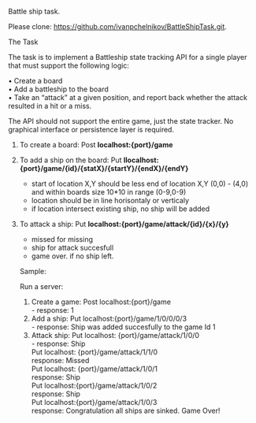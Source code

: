 Battle ship task.

Please clone: https://github.com/ivanpchelnikov/BattleShipTask.git.

The Task

The task is to implement a Battleship state tracking API for a single player that must support the following logic:

• Create a board<br/>
• Add a battleship to the board<br/>
• Take an “attack” at a given position, and report back whether the attack resulted in a hit or a miss. 

The API should not support the entire game, just the state tracker. No graphical interface or persistence layer is required.

1. To create a board: Post <b>localhost:{port}/game </b>
2. To add a ship on the board: Put <b>llocalhost:{port}/game/{id}/{statX}/{startY}/{endX}/{endY}</b>
    - start of location X,Y should be less end of location X,Y  (0,0) - (4,0) and within boards size 10*10 in range (0-9,0-9)
    - location should be in line horisontaly or verticaly
    - if location intersect existing ship, no ship will be added
3. To attack a ship: Put <b>localhost:{port}/game/attack/{id}/{x}/{y}</b>
    - missed for missing
    - ship for attack succesfull
    - game over. if no ship left.
	
	Sample:
	
	Run a server:
	1. Create a game: 
			Post localhost:{port}/game </br>
				 - response: 1 </br>
	2. Add a ship: 
			Put localhost:{port}/game/1/0/0/0/3 </br>
				 - response: Ship was added succesfully to the game Id 1</br>
	3. Attack ship: 
			Put localhost: {port}/game/attack/1/0/0 </br>
				- response: Ship </br>
			Put localhost: {port}/game/attack/1/1/0 </br>
				response: Missed </br>
			Put localhost: {port}/game/attack/1/0/1 </br>
				response: Ship </br>
			Put localhost:{port}/game/attack/1/0/2 </br>
				response: Ship </br>
			Put localhost:{port}/game/attack/1/0/3 </br>
				response: Congratulation all ships are sinked. Game Over!
